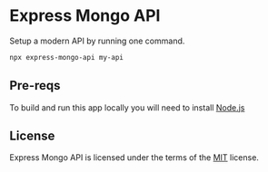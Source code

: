 # Express Mongo API

Setup a modern API by running one command.

```sh
npx express-mongo-api my-api
```

## Pre-reqs

To build and run this app locally you will need to install [Node.js](https://nodejs.org/en/)

## License

Express Mongo API is licensed under the terms of the [MIT](https://choosealicense.com/licenses/mit/) license.
